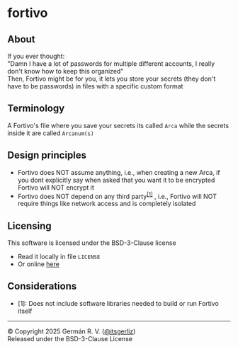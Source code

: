 # fortivo
## About
If you ever thought:\
"Damn I have a lot of passwords for multiple different accounts, I really don't know how to keep this organized"\
Then, Fortivo might be for you, it lets you store your secrets (they don't have to be passwords) in files with a specific custom format

## Terminology
A Fortivo's file where you save your secrets its called ``Arca`` while the secrets inside it are called ``Arcanum(s)``

## Design principles
- Fortivo does NOT assume anything, i.e., when creating a new Arca, if you dont explicitly say when asked that you want it to be encrypted Fortivo will NOT encrypt it
- Fortivo does NOT depend on any third party<sup>[[1]](#considerations)</sup> , i.e., Fortivo will NOT require things like network access and is completely isolated 

## Licensing
This software is licensed under the BSD-3-Clause license
- Read it locally in file ``LICENSE``
- Or online [here](https://github.com/itsgerliz/fortivo/blob/master/LICENSE)

## Considerations
- [1]: Does not include software libraries needed to build or run Fortivo itself

---

© Copyright 2025 Germán R. V. ([@itsgerliz](https://github.com/itsgerliz))\
Released under the BSD-3-Clause License